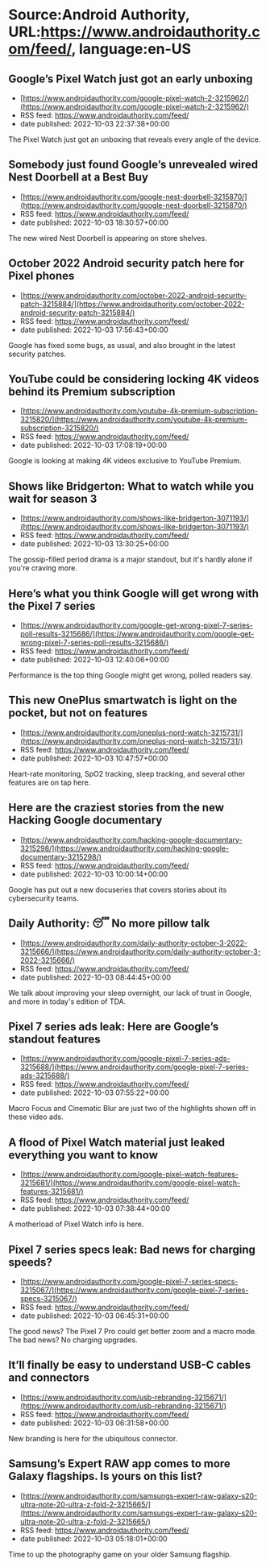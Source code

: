 # Source:Android Authority, URL:https://www.androidauthority.com/feed/, language:en-US

## Google’s Pixel Watch just got an early unboxing
 - [https://www.androidauthority.com/google-pixel-watch-2-3215962/](https://www.androidauthority.com/google-pixel-watch-2-3215962/)
 - RSS feed: https://www.androidauthority.com/feed/
 - date published: 2022-10-03 22:37:38+00:00

The Pixel Watch just got an unboxing that reveals every angle of the device.

## Somebody just found Google’s unrevealed wired Nest Doorbell at a Best Buy
 - [https://www.androidauthority.com/google-nest-doorbell-3215870/](https://www.androidauthority.com/google-nest-doorbell-3215870/)
 - RSS feed: https://www.androidauthority.com/feed/
 - date published: 2022-10-03 18:30:57+00:00

The new wired Nest Doorbell is appearing on store shelves.

## October 2022 Android security patch here for Pixel phones
 - [https://www.androidauthority.com/october-2022-android-security-patch-3215884/](https://www.androidauthority.com/october-2022-android-security-patch-3215884/)
 - RSS feed: https://www.androidauthority.com/feed/
 - date published: 2022-10-03 17:56:43+00:00

Google has fixed some bugs, as usual, and also brought in the latest security patches.

## YouTube could be considering locking 4K videos behind its Premium subscription
 - [https://www.androidauthority.com/youtube-4k-premium-subscription-3215820/](https://www.androidauthority.com/youtube-4k-premium-subscription-3215820/)
 - RSS feed: https://www.androidauthority.com/feed/
 - date published: 2022-10-03 17:08:19+00:00

Google is looking at making 4K videos exclusive to YouTube Premium.

## Shows like Bridgerton: What to watch while you wait for season 3
 - [https://www.androidauthority.com/shows-like-bridgerton-3071193/](https://www.androidauthority.com/shows-like-bridgerton-3071193/)
 - RSS feed: https://www.androidauthority.com/feed/
 - date published: 2022-10-03 13:30:25+00:00

The gossip-filled period drama is a major standout, but it's hardly alone if you're craving more.

## Here’s what you think Google will get wrong with the Pixel 7 series
 - [https://www.androidauthority.com/google-get-wrong-pixel-7-series-poll-results-3215686/](https://www.androidauthority.com/google-get-wrong-pixel-7-series-poll-results-3215686/)
 - RSS feed: https://www.androidauthority.com/feed/
 - date published: 2022-10-03 12:40:06+00:00

Performance is the top thing Google might get wrong, polled readers say.

## This new OnePlus smartwatch is light on the pocket, but not on features
 - [https://www.androidauthority.com/oneplus-nord-watch-3215731/](https://www.androidauthority.com/oneplus-nord-watch-3215731/)
 - RSS feed: https://www.androidauthority.com/feed/
 - date published: 2022-10-03 10:47:57+00:00

Heart-rate monitoring, SpO2 tracking, sleep tracking, and several other features are on tap here.

## Here are the craziest stories from the new Hacking Google documentary
 - [https://www.androidauthority.com/hacking-google-documentary-3215298/](https://www.androidauthority.com/hacking-google-documentary-3215298/)
 - RSS feed: https://www.androidauthority.com/feed/
 - date published: 2022-10-03 10:00:14+00:00

Google has put out a new docuseries that covers stories about its cybersecurity teams.

## Daily Authority: 😴 No more pillow talk
 - [https://www.androidauthority.com/daily-authority-october-3-2022-3215666/](https://www.androidauthority.com/daily-authority-october-3-2022-3215666/)
 - RSS feed: https://www.androidauthority.com/feed/
 - date published: 2022-10-03 08:44:45+00:00

We talk about improving your sleep overnight, our lack of trust in Google, and more in today's edition of TDA.

## Pixel 7 series ads leak: Here are Google’s standout features
 - [https://www.androidauthority.com/google-pixel-7-series-ads-3215688/](https://www.androidauthority.com/google-pixel-7-series-ads-3215688/)
 - RSS feed: https://www.androidauthority.com/feed/
 - date published: 2022-10-03 07:55:22+00:00

Macro Focus and Cinematic Blur are just two of the highlights shown off in these video ads.

## A flood of Pixel Watch material just leaked everything you want to know
 - [https://www.androidauthority.com/google-pixel-watch-features-3215681/](https://www.androidauthority.com/google-pixel-watch-features-3215681/)
 - RSS feed: https://www.androidauthority.com/feed/
 - date published: 2022-10-03 07:38:44+00:00

A motherload of Pixel Watch info is here.

## Pixel 7 series specs leak: Bad news for charging speeds?
 - [https://www.androidauthority.com/google-pixel-7-series-specs-3215067/](https://www.androidauthority.com/google-pixel-7-series-specs-3215067/)
 - RSS feed: https://www.androidauthority.com/feed/
 - date published: 2022-10-03 06:45:31+00:00

The good news? The Pixel 7 Pro could get better zoom and a macro mode. The bad news? No charging upgrades.

## It’ll finally be easy to understand USB-C cables and connectors
 - [https://www.androidauthority.com/usb-rebranding-3215671/](https://www.androidauthority.com/usb-rebranding-3215671/)
 - RSS feed: https://www.androidauthority.com/feed/
 - date published: 2022-10-03 06:31:58+00:00

New branding is here for the ubiquitous connector.

## Samsung’s Expert RAW app comes to more Galaxy flagships. Is yours on this list?
 - [https://www.androidauthority.com/samsungs-expert-raw-galaxy-s20-ultra-note-20-ultra-z-fold-2-3215665/](https://www.androidauthority.com/samsungs-expert-raw-galaxy-s20-ultra-note-20-ultra-z-fold-2-3215665/)
 - RSS feed: https://www.androidauthority.com/feed/
 - date published: 2022-10-03 05:18:01+00:00

Time to up the photography game on your older Samsung flagship.

